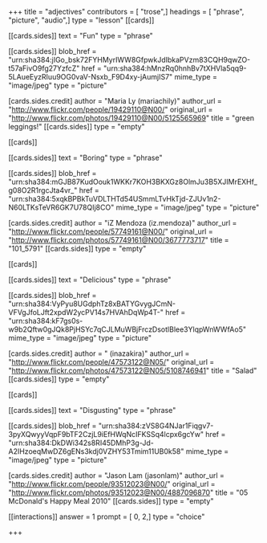 +++
title = "adjectives"
contributors = [ "trose",]
headings = [ "phrase", "picture", "audio",]
type = "lesson"
[[cards]]

[[cards.sides]]
text = "Fun"
type = "phrase"

[[cards.sides]]
blob_href = "urn:sha384:jIGo_bsk72FYHMyrIWW8GfpwkJdIbkaPVzm83CQH9qwZO-t57aFivO9fg27YzfcZ"
href = "urn:sha384:hMnzRq0hnhBv7tXHVla5qq9-5LAueEyzRIuu9OG0vaV-Nsxb_F9D4xy-jAumjIS7"
mime_type = "image/jpeg"
type = "picture"

[cards.sides.credit]
author = "Maria Ly (mariachily)"
author_url = "http://www.flickr.com/people/19429110@N00/"
original_url = "http://www.flickr.com/photos/19429110@N00/5125565969"
title = "green leggings!"
[[cards.sides]]
type = "empty"

[[cards]]

[[cards.sides]]
text = "Boring"
type = "phrase"

[[cards.sides]]
blob_href = "urn:sha384:mGJB87KudOouk1WKKr7KOH3BKXGz8OlmJu3B5XJIMrEXHf_g08O2R1rgcJta4vr_"
href = "urn:sha384:5xqkBPBkTuVDLTHTd54USmmLTvHkTjd-ZJUv1n2-N60LTKsTeVR6GK7U78QIj8CO"
mime_type = "image/jpeg"
type = "picture"

[cards.sides.credit]
author = "iZ Mendoza (iz.mendoza)"
author_url = "http://www.flickr.com/people/57749161@N00/"
original_url = "http://www.flickr.com/photos/57749161@N00/3677773717"
title = "101_5791"
[[cards.sides]]
type = "empty"

[[cards]]

[[cards.sides]]
text = "Delicious"
type = "phrase"

[[cards.sides]]
blob_href = "urn:sha384:VyPyu8UGdphTz8xBATYGvygJCmN-VFVgJfoLJft2xpdW2ycPV14s7HVAhDqWp4T-"
href = "urn:sha384:kF7gs0s-w9b2Qftw0gJQk8PjHSYc7qCJLMuWBjFrczDsotlBlee3YlqpWnWWfAo5"
mime_type = "image/jpeg"
type = "picture"

[cards.sides.credit]
author = " (inazakira)"
author_url = "http://www.flickr.com/people/47573122@N05/"
original_url = "http://www.flickr.com/photos/47573122@N05/5108746941"
title = "Salad"
[[cards.sides]]
type = "empty"

[[cards]]

[[cards.sides]]
text = "Disgusting"
type = "phrase"

[[cards.sides]]
blob_href = "urn:sha384:zVS8G4NJar1Fiqgv7-3pyXQwyyVqpF9bTF2CzjL9iEfHWqNcIFKSSq4lcpx6gcYw"
href = "urn:sha384:DkDWi342s8RI45DMhP3g-Jd-A2IHzoeqMwDZ6gENs3kdj0VZHY53Tmim11UB0k58"
mime_type = "image/jpeg"
type = "picture"

[cards.sides.credit]
author = "Jason Lam (jasonlam)"
author_url = "http://www.flickr.com/people/93512023@N00/"
original_url = "http://www.flickr.com/photos/93512023@N00/4887096870"
title = "05 McDonald's Happy Meal 2010"
[[cards.sides]]
type = "empty"

[[interactions]]
answer = 1
prompt = [ 0, 2,]
type = "choice"

+++
